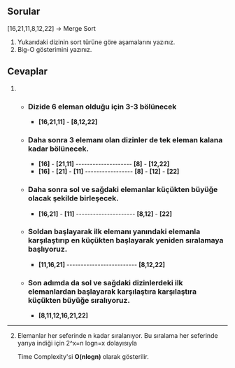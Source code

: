 ## **Sorular**
[16,21,11,8,12,22] -> Merge Sort

1. Yukarıdaki dizinin sort türüne göre aşamalarını yazınız.
2. Big-O gösterimini yazınız.

## **Cevaplar**
1. 
    * ### Dizide 6 eleman olduğu için 3-3 bölünecek 
        * **[16,21,11]** - **[8,12,22]**
    * ### Daha sonra 3 elemanı olan dizinler de tek eleman kalana kadar bölünecek. 
        * **[16]** - **[21,11]** -------------------- **[8]** - **[12,22]**
        * **[16]** - **[21]** - **[11]** ----------------- **[8]** - **[12]** - **[22]**
    * ### Daha sonra sol ve sağdaki elemanlar küçükten büyüğe olacak şekilde birleşecek.
        * **[16,21]** - **[11]** --------------------- **[8,12]** - **[22]**
    * ### Soldan başlayarak ilk elemanı yanındaki elemanla karşılaştırıp en küçükten başlayarak yeniden sıralamaya başlıyoruz.  
        * **[11,16,21]** ------------------------- **[8,12,22]**
    * ### Son adımda da sol ve sağdaki dizinlerdeki ilk elemanlardan başlayarak karşılaştıra karşılaştıra küçükten büyüğe sıralıyoruz.
        * **[8,11,12,16,21,22]**
___
2. Elemanlar her seferinde n kadar sıralanıyor. Bu sıralama her seferinde yarıya indiği için 2^x=n logn=x dolayısıyla

     Time Complexity'si **O(nlogn)** olarak gösterilir.

